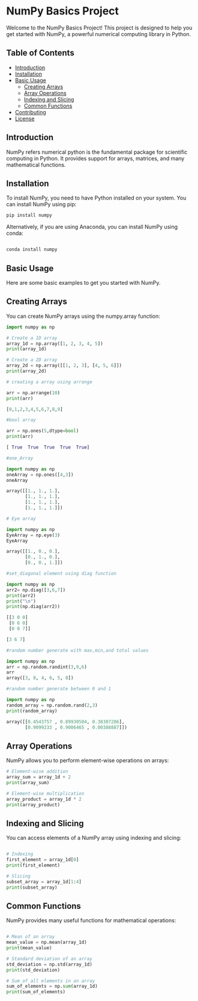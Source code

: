 # NumPy Basics Project

Welcome to the NumPy Basics Project! This project is designed to help you get started with NumPy, a powerful numerical computing library in Python.

## Table of Contents
- [Introduction](#introduction)
- [Installation](#installation)
- [Basic Usage](#basic-usage)
  - [Creating Arrays](#creating-arrays)
  - [Array Operations](#array-operations)
  - [Indexing and Slicing](#indexing-and-slicing)
  - [Common Functions](#common-functions)
- [Contributing](#contributing)
- [License](#license)

## Introduction

NumPy refers numerical python is the fundamental package for scientific computing in Python. It provides support for arrays, matrices, and many mathematical functions.

## Installation

To install NumPy, you need to have Python installed on your system. You can install NumPy using pip:

```bash
pip install numpy
```

Alternatively, if you are using Anaconda, you can install NumPy using conda:

```bash

conda install numpy
```

## Basic Usage

Here are some basic examples to get you started with NumPy.

## Creating Arrays

You can create NumPy arrays using the numpy.array function:

```python
import numpy as np

# Create a 1D array
array_1d = np.array([1, 2, 3, 4, 5])
print(array_1d)

# Create a 2D array
array_2d = np.array([[1, 2, 3], [4, 5, 6]])
print(array_2d)

# creating a array using arrange

arr = np.arrange(10)
print(arr)

[0,1,2,3,4,5,6,7,8,9]

#bool array

arr = np.ones(5,dtype=bool)
print(arr)

[ True  True  True  True  True]

#one_Array

import numpy as np
oneArray = np.ones([4,3])
oneArray

array([[1., 1., 1.],
       [1., 1., 1.],
       [1., 1., 1.],
       [1., 1., 1.]])

# Eye array

import numpy as np
EyeArray = np.eye(3)
EyeArray

array([[1., 0., 0.],
       [0., 1., 0.],
       [0., 0., 1.]])

#set_diagonal element using diag function

import numpy as np
arr2= np.diag([3,6,7])
print(arr2)
print("\n")
print(np.diag(arr2))

[[3 0 0]
 [0 6 0]
 [0 0 7]]

[3 6 7]

#random number generate with max,min,and total values

import numpy as np
arr = np.random.randint(3,9,6)
arr
array([3, 8, 4, 6, 5, 8])

#random number generate between 0 and 1

import numpy as np
random_array = np.random.rand(2,3)
print(random_array)

array([[0.4543757 , 0.89930504, 0.38307286],
       [0.9099233 , 0.9006465 , 0.00388887]])


```

## Array Operations

NumPy allows you to perform element-wise operations on arrays:

```python
# Element-wise addition
array_sum = array_1d + 2
print(array_sum)

# Element-wise multiplication
array_product = array_1d * 2
print(array_product)
```

## Indexing and Slicing

You can access elements of a NumPy array using indexing and slicing:

```python

# Indexing
first_element = array_1d[0]
print(first_element)

# Slicing
subset_array = array_1d[1:4]
print(subset_array)
```

## Common Functions

NumPy provides many useful functions for mathematical operations:

```python

# Mean of an array
mean_value = np.mean(array_1d)
print(mean_value)

# Standard deviation of an array
std_deviation = np.std(array_1d)
print(std_deviation)

# Sum of all elements in an array
sum_of_elements = np.sum(array_1d)
print(sum_of_elements)
```



